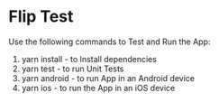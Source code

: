 # Flip Test

Use the following commands to Test and Run the App:

1. yarn install - to Install dependencies
2. yarn test - to run Unit Tests
3. yarn android - to run App in an Android device
4. yarn ios - to run the App in an iOS device